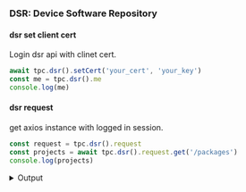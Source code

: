 ### DSR: Device Software Repository

#### dsr set client cert

Login dsr api with clinet cert.

```js
await tpc.dsr().setCert('your_cert', 'your_key')
const me = tpc.dsr().me
console.log(me)
```

#### dsr request

get axios instance with logged in session.

```js
const request = tpc.dsr().request
const projects = await tpc.dsr().request.get('/packages')
console.log(projects)
```

<details>
<summary>Output</summary>

```js
[
  {
  }
]
```
</details>
